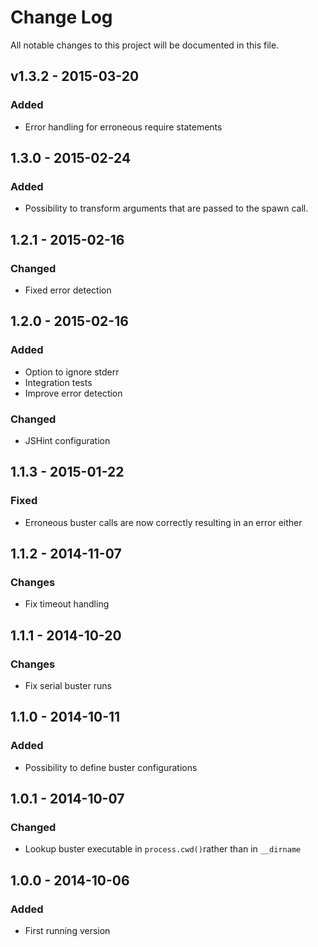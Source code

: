 # Change Log
All notable changes to this project will be documented in this file.

## v1.3.2 - 2015-03-20
### Added
- Error handling for erroneous require statements

## 1.3.0 - 2015-02-24
### Added
- Possibility to transform arguments that are passed to the spawn call.

## 1.2.1 - 2015-02-16
### Changed
- Fixed error detection

## 1.2.0 - 2015-02-16 
### Added
- Option to ignore stderr
- Integration tests
- Improve error detection

### Changed
- JSHint configuration

## 1.1.3 - 2015-01-22
### Fixed
- Erroneous buster calls are now correctly resulting in an error either 

## 1.1.2 - 2014-11-07
### Changes
- Fix timeout handling

## 1.1.1 - 2014-10-20
### Changes
- Fix serial buster runs

## 1.1.0 - 2014-10-11
### Added
- Possibility to define buster configurations

## 1.0.1 - 2014-10-07
### Changed
- Lookup buster executable in `process.cwd()`rather than in `__dirname`

## 1.0.0 - 2014-10-06
### Added
- First running version

